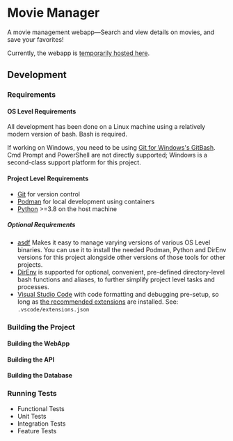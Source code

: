 # Movie Manager

A movie management webapp—Search and view details on movies, and save your favorites!

Currently, the webapp is [temporarily hosted here]().

## Development

### Requirements

#### OS Level Requirements

All development has been done on a Linux machine using a relatively modern version of bash. Bash is required.

If working on Windows, you need to be using [Git for Windows's GitBash](https://git-scm.com/downloads/win). Cmd Prompt and PowerShell are not directly supported; Windows is a second-class support platform for this project.

#### Project Level Requirements

- [Git](https://git-scm.com/downloads/) for version control
- [Podman](https://podman.io/docs/installation) for local development using containers
- [Python](https://www.python.org/downloads/) >=3.8 on the host machine

##### Optional Requirements

- [asdf](https://asdf-vm.com/guide/getting-started.html#getting-started) Makes it easy to manage varying versions of various OS Level binaries. You can use it to install the needed Podman, Python and DirEnv versions for this project alongside other versions of those tools for other projects.
- [DirEnv](https://direnv.net/docs/installation.html) is supported for optional, convenient, pre-defined directory-level bash functions and aliases, to further simplify project level tasks and processes.
- [Visual Studio Code](https://code.visualstudio.com/Download) with code formatting and debugging pre-setup, so long as [the recommended extensions](.vscode/extensions.json) are installed. See: `.vscode/extensions.json`

### Building the Project



#### Building the WebApp



#### Building the API

#### Building the Database

### Running Tests

- Functional Tests
- Unit Tests
- Integration Tests
- Feature Tests
